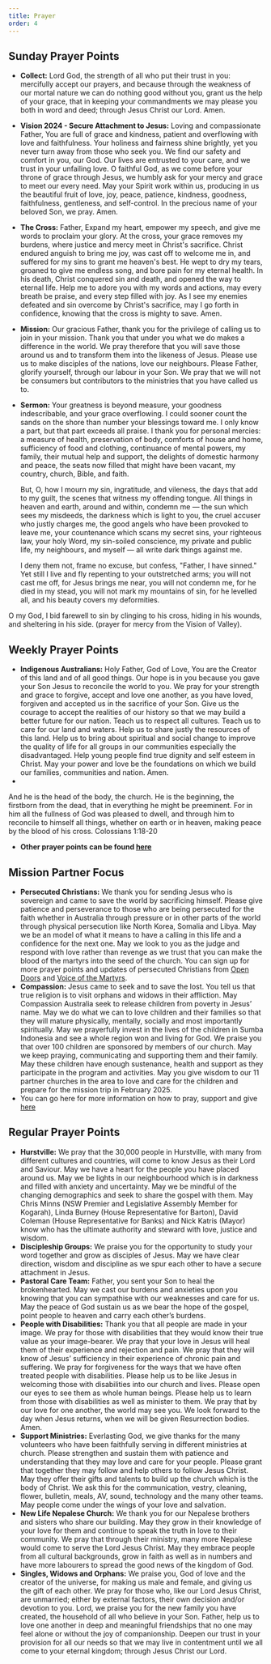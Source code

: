 ```yaml
---
title: Prayer
order: 4
---
```


## Sunday Prayer Points


- **Collect:** Lord God, the strength of all who put their trust in you: mercifully accept our prayers, and because through the weakness of our mortal nature we can do nothing good without you, grant us the help of your grace, that in keeping your commandments we may please you both in word and deed; through Jesus Christ our Lord. Amen.
- **Vision 2024 - Secure Attachment to Jesus:** Loving and compassionate Father, You are full of grace and kindness, patient and overflowing with love and faithfulness. Your holiness and fairness shine brightly, yet you never turn away from those who seek you. We find our safety and comfort in you, our God. Our lives are entrusted to your care, and we trust in your unfailing love. O faithful God, as we come before your throne of grace through Jesus, we humbly ask for your mercy and grace to meet our every need. May your Spirit work within us, producing in us the beautiful fruit of love, joy, peace, patience, kindness, goodness, faithfulness, gentleness, and self-control. In the precious name of your beloved Son, we pray. Amen.
- **The Cross:** Father, Expand my heart, empower my speech, and give me words to proclaim your glory. At the cross, your grace removes my burdens, where justice and mercy meet in Christ's sacrifice. Christ endured anguish to bring me joy, was cast off to welcome me in, and suffered for my sins to grant me heaven's best. He wept to dry my tears, groaned to give me endless song, and bore pain for my eternal health. In his death, Christ conquered sin and death, and opened the way to eternal life. Help me to adore you with my words and actions, may every breath be praise, and every step filled with joy. As I see my enemies defeated and sin overcome by Christ's sacrifice, may I go forth in confidence, knowing that the cross is mighty to save. Amen.
- **Mission:** Our gracious Father, thank you for the privilege of calling us to join in your mission. Thank you that under you what we do makes a difference in the world. We pray therefore that you will save those around us and to transform them into the likeness of Jesus. Please use us to make disciples of the nations, love our neighbours. Please Father, glorify yourself, through our labour in your Son. We pray that we will not be consumers but contributors to the ministries that you have called us to. 
- **Sermon:** Your greatness is beyond measure, your goodness indescribable, and your grace overflowing. I could sooner count the sands on the shore than number your blessings toward me. I only know a part, but that part exceeds all praise.
I thank you for personal mercies: a measure of health, preservation of body, comforts of house and home, sufficiency of food and clothing, continuance of mental powers, my family, their mutual help and support, the delights of domestic harmony and peace, the seats now filled that might have been vacant, my country, church, Bible, and faith.

  But, O, how I mourn my sin, ingratitude, and vileness, the days that add to my guilt, the scenes that witness my offending tongue. All things in heaven and earth, around and within, condemn me — the sun which sees my misdeeds, the darkness which is light to you, the cruel accuser who justly charges me, the good angels who have been provoked to leave me, your countenance which scans my secret sins, your righteous law, your holy Word, my sin-soiled conscience, my private and public life, my neighbours, and myself — all write dark things against me.

  I deny them not, frame no excuse, but confess, "Father, I have sinned." Yet still I live and fly repenting to your outstretched arms; you will not cast me off, for Jesus brings me near, you will not condemn me, for he died in my stead, you will not mark my mountains of sin, for he levelled all, and his beauty covers my deformities.

O my God, I bid farewell to sin by clinging to his cross, hiding in his wounds, and sheltering in his side. (prayer for mercy from the Vision of Valley). 


## Weekly Prayer Points

- **Indigenous Australians:** Holy Father, God of Love, You are the Creator of this land and of all good things. Our hope is in you because you gave your Son Jesus to reconcile the world to you. We pray for your strength and grace to forgive, accept and love one another, as you have loved, forgiven and accepted us in the sacrifice of your Son. Give us the courage to accept the realities of our history so that we may build a better future for our nation. Teach us to respect all cultures. Teach us to care for our land and waters. Help us to share justly the resources of this land. Help us to bring about spiritual and social change to improve the quality of life for all groups in our communities especially the disadvantaged. Help young people find true dignity and self esteem in Christ. May your power and love be the foundations on which we build our families, communities and nation. Amen.
- 
And he is the head of the body, the church. He is the beginning, the firstborn from the dead, that in everything he might be preeminent. For in him all the fullness of God was pleased to dwell, and through him to reconcile to himself all things, whether on earth or in heaven, making peace by the blood of his cross. Colossians 1:18-20
  
- **Other prayer points can be found [here](https://stgeorgeshurstville.org.au/prayer)** 


## Mission Partner Focus

- **Persecuted Christians:** We thank you for sending Jesus who is sovereign and came to save the world by sacrificing himself. Please give patience and perseverance to those who are being persecuted for the faith whether in Australia through pressure or in other parts of the world through physical persecution like North Korea, Somalia and Libya. May we be an model of what it means to have a calling in this life and a confidence for the next one. May we look to you as the judge and respond with love rather than revenge as we trust that you can make the blood of the martyrs into the seed of the church.
You can sign up for more prayer points and updates of persecuted Christians from [Open Doors](https://vom.com.au/pray-for-the-persecuted-church/) and [Voice of the Martyrs](https://vom.com.au/prayer/).
- **Compassion:** Jesus came to seek and to save the lost. You tell us that true religion is to visit orphans and widows in their affliction. May Compassion Australia seek to release children from poverty in Jesus’ name. May we do what we can to love children and their families so that they will mature physically, mentally, socially and most importantly spiritually. May we prayerfully invest in the lives of the children in Sumba Indonesia and see a whole region won and living for God. We praise you that over 100 children are sponsored by members of our church. May we keep praying, communicating and supporting them and their family. May these children have enough sustenance, health and support as they participate in the program and activities. May you give wisdom to our 11 partner churches in the area to love and care for the children and prepare for the mission trip in February 2025.  
- You can go here for more information on how to pray, support and give [here](https://stgeorgeshurstville.org.au/mission-partners)


## Regular Prayer Points

- **Hurstville:** We pray that the 30,000 people in Hurstville, with many from different cultures and countries, will come to know Jesus as their Lord and Saviour. May we have a heart for the people you have placed around us. May we be lights in our neighbourhood which is in darkness and filled with anxiety and uncertainty. May we be mindful of the changing demographics and seek to share the gospel with them. May Chris Minns (NSW Premier and Legislative Assembly Member for Kogarah), Linda Burney (House Representative for Barton), David Coleman (House Representative for Banks) and Nick Katris (Mayor) know who has the ultimate authority and steward with love, justice and wisdom. 
- **Discipleship Groups:** We praise you for the opportunity to study your word together and grow as disciples of Jesus. May we have clear direction, wisdom and discipline as we spur each other to have a secure attachment in Jesus.
- **Pastoral Care Team:** Father, you sent your Son to heal the brokenhearted. May we cast our burdens and anxieties upon you knowing that you can sympathise with our weaknesses and care for us. May the peace of God sustain us as we bear the hope of the gospel, point people to heaven and carry each other’s burdens.
- **People with Disabilities:** Thank you that all people are made in your image. We pray for those with disabilities that they would know their true value as your image-bearer. We pray that your love in Jesus will heal them of their experience and rejection and pain. We pray that they will know of Jesus’ sufficiency in their experience of chronic pain and suffering. We pray for forgiveness for the ways that we have often treated people with disabilities. Please help us to be like Jesus in welcoming those with disabilities into our church and lives. Please open our eyes to see them as whole human beings. Please help us to learn from those with disabilities as well as minister to them. We pray that by our love for one another, the world may see you. We look forward to the day when Jesus returns, when we will be given Resurrection bodies. Amen.
- **Support Ministries:** Everlasting God, we give thanks for the many volunteers who have been faithfully serving in different ministries at church. Please strengthen and sustain them with patience and understanding that they may love and care for your people. Please grant that together they may follow and help others to follow Jesus Christ. May they offer their gifts and talents to build up the church which is the body of Christ. We ask this for the communication, vestry, cleaning, flower, bulletin, meals, AV, sound, technology and the many other teams. May people come under the wings of your love and salvation.
- **New Life Nepalese Church:** We thank you for our Nepalese brothers and sisters who share our building. May they grow in their knowledge of your love for them and continue to speak the truth in love to their community. We pray that through their ministry, many more Nepalese would come to serve the Lord Jesus Christ. May they embrace people from all cultural backgrounds, ⁠⁠grow in faith as well as in numbers and have more labourers to spread the good news of the kingdom of God. 
- **Singles, Widows and Orphans:** We praise you, God of love and the creator of the universe, for making us male and female, and giving us the gift of each other. We pray for those who, like our Lord Jesus Christ, are unmarried; either by external factors, their own decision and/or devotion to you. Lord, we praise you for the new family you have created, the household of all who believe in your Son. Father, help us to love one another in deep and meaningful friendships that no one may feel alone or without the joy of companionship. Deepen our trust in your provision for all our needs so that we may live in contentment until we all come to your eternal kingdom; through Jesus Christ our Lord.
